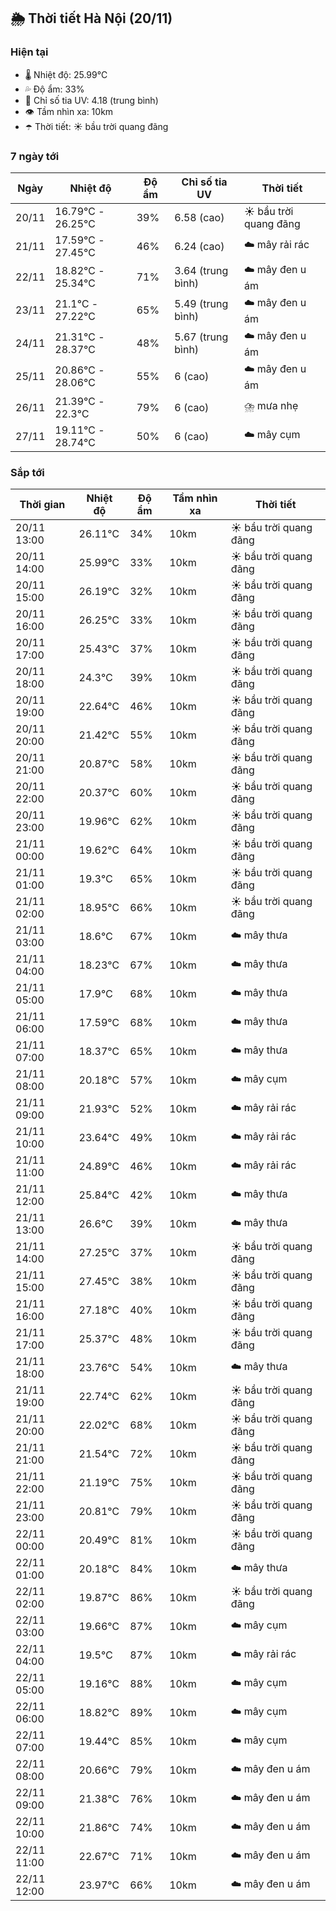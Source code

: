 ## 🌦️ Thời tiết Hà Nội (20/11)

### Hiện tại

- 🌡️ Nhiệt độ: 25.99℃
- 💦 Độ ẩm: 33%
- 🌟 Chỉ số tia UV: 4.18 (trung bình)
- 👁️ Tầm nhìn xa: 10km
- ☂️ Thời tiết: ☀️ bầu trời quang đãng

### 7 ngày tới

| Ngày | Nhiệt độ | Độ ẩm | Chỉ số tia UV | Thời tiết |
| --- | --- | --- | --- | --- |
| 20/11 | 16.79℃ - 26.25℃ | 39% | 6.58 (cao) | ☀️ bầu trời quang đãng |
| 21/11 | 17.59℃ - 27.45℃ | 46% | 6.24 (cao) | ☁️ mây rải rác |
| 22/11 | 18.82℃ - 25.34℃ | 71% | 3.64 (trung bình) | ☁️ mây đen u ám |
| 23/11 | 21.1℃ - 27.22℃ | 65% | 5.49 (trung bình) | ☁️ mây đen u ám |
| 24/11 | 21.31℃ - 28.37℃ | 48% | 5.67 (trung bình) | ☁️ mây đen u ám |
| 25/11 | 20.86℃ - 28.06℃ | 55% | 6 (cao) | ☁️ mây đen u ám |
| 26/11 | 21.39℃ - 22.3℃ | 79% | 6 (cao) | ⛈️ mưa nhẹ |
| 27/11 | 19.11℃ - 28.74℃ | 50% | 6 (cao) | ☁️ mây cụm |

### Sắp tới

| Thời gian | Nhiệt độ | Độ ẩm | Tầm nhìn xa | Thời tiết |
| --- | --- | --- | --- | --- |
| 20/11 13:00 | 26.11℃ | 34% | 10km | ☀️ bầu trời quang đãng |
| 20/11 14:00 | 25.99℃ | 33% | 10km | ☀️ bầu trời quang đãng |
| 20/11 15:00 | 26.19℃ | 32% | 10km | ☀️ bầu trời quang đãng |
| 20/11 16:00 | 26.25℃ | 33% | 10km | ☀️ bầu trời quang đãng |
| 20/11 17:00 | 25.43℃ | 37% | 10km | ☀️ bầu trời quang đãng |
| 20/11 18:00 | 24.3℃ | 39% | 10km | ☀️ bầu trời quang đãng |
| 20/11 19:00 | 22.64℃ | 46% | 10km | ☀️ bầu trời quang đãng |
| 20/11 20:00 | 21.42℃ | 55% | 10km | ☀️ bầu trời quang đãng |
| 20/11 21:00 | 20.87℃ | 58% | 10km | ☀️ bầu trời quang đãng |
| 20/11 22:00 | 20.37℃ | 60% | 10km | ☀️ bầu trời quang đãng |
| 20/11 23:00 | 19.96℃ | 62% | 10km | ☀️ bầu trời quang đãng |
| 21/11 00:00 | 19.62℃ | 64% | 10km | ☀️ bầu trời quang đãng |
| 21/11 01:00 | 19.3℃ | 65% | 10km | ☀️ bầu trời quang đãng |
| 21/11 02:00 | 18.95℃ | 66% | 10km | ☀️ bầu trời quang đãng |
| 21/11 03:00 | 18.6℃ | 67% | 10km | ☁️ mây thưa |
| 21/11 04:00 | 18.23℃ | 67% | 10km | ☁️ mây thưa |
| 21/11 05:00 | 17.9℃ | 68% | 10km | ☁️ mây thưa |
| 21/11 06:00 | 17.59℃ | 68% | 10km | ☁️ mây thưa |
| 21/11 07:00 | 18.37℃ | 65% | 10km | ☁️ mây thưa |
| 21/11 08:00 | 20.18℃ | 57% | 10km | ☁️ mây cụm |
| 21/11 09:00 | 21.93℃ | 52% | 10km | ☁️ mây rải rác |
| 21/11 10:00 | 23.64℃ | 49% | 10km | ☁️ mây rải rác |
| 21/11 11:00 | 24.89℃ | 46% | 10km | ☁️ mây rải rác |
| 21/11 12:00 | 25.84℃ | 42% | 10km | ☁️ mây thưa |
| 21/11 13:00 | 26.6℃ | 39% | 10km | ☁️ mây thưa |
| 21/11 14:00 | 27.25℃ | 37% | 10km | ☀️ bầu trời quang đãng |
| 21/11 15:00 | 27.45℃ | 38% | 10km | ☀️ bầu trời quang đãng |
| 21/11 16:00 | 27.18℃ | 40% | 10km | ☀️ bầu trời quang đãng |
| 21/11 17:00 | 25.37℃ | 48% | 10km | ☀️ bầu trời quang đãng |
| 21/11 18:00 | 23.76℃ | 54% | 10km | ☁️ mây thưa |
| 21/11 19:00 | 22.74℃ | 62% | 10km | ☀️ bầu trời quang đãng |
| 21/11 20:00 | 22.02℃ | 68% | 10km | ☀️ bầu trời quang đãng |
| 21/11 21:00 | 21.54℃ | 72% | 10km | ☀️ bầu trời quang đãng |
| 21/11 22:00 | 21.19℃ | 75% | 10km | ☀️ bầu trời quang đãng |
| 21/11 23:00 | 20.81℃ | 79% | 10km | ☀️ bầu trời quang đãng |
| 22/11 00:00 | 20.49℃ | 81% | 10km | ☀️ bầu trời quang đãng |
| 22/11 01:00 | 20.18℃ | 84% | 10km | ☁️ mây thưa |
| 22/11 02:00 | 19.87℃ | 86% | 10km | ☀️ bầu trời quang đãng |
| 22/11 03:00 | 19.66℃ | 87% | 10km | ☁️ mây cụm |
| 22/11 04:00 | 19.5℃ | 87% | 10km | ☁️ mây rải rác |
| 22/11 05:00 | 19.16℃ | 88% | 10km | ☁️ mây cụm |
| 22/11 06:00 | 18.82℃ | 89% | 10km | ☁️ mây cụm |
| 22/11 07:00 | 19.44℃ | 85% | 10km | ☁️ mây cụm |
| 22/11 08:00 | 20.66℃ | 79% | 10km | ☁️ mây đen u ám |
| 22/11 09:00 | 21.38℃ | 76% | 10km | ☁️ mây đen u ám |
| 22/11 10:00 | 21.86℃ | 74% | 10km | ☁️ mây đen u ám |
| 22/11 11:00 | 22.67℃ | 71% | 10km | ☁️ mây đen u ám |
| 22/11 12:00 | 23.97℃ | 66% | 10km | ☁️ mây đen u ám |
